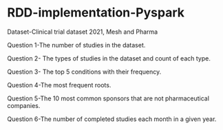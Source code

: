 # RDD-implementation-Pyspark
Dataset-Clinical trial dataset 2021, Mesh and Pharma

Question 1-The number of studies in the dataset.

Question 2- The types of studies in the dataset and count of each type.

Question 3- The top 5 conditions with their frequency.

Question 4-The most frequent roots.

Question 5-The 10 most common sponsors that are not pharmaceutical companies.

Question 6-The number of completed studies each month in a given year.
